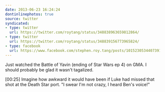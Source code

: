 ```yaml
---
date: 2013-06-23 16:24:24
dontinlinephotos: true
source: twitter
syndicated:
- type: twitter
  url: https://twitter.com/roytang/status/348838963659812864/
- type: twitter
  url: https://twitter.com/roytang/status/348839156773965824/
- type: facebook
  url: https://www.facebook.com/stephen.roy.tang/posts/10152305344073912
---
```


Just watched the Battle of Yavin (ending of Star Wars ep 4) on GMA. I should probably be glad it wasn't tagalized.

<time>[00:25]</time> Imagine how awkward it would have been if Luke had missed that shot at the Death Star port. "I swear I'm not crazy, I heard Ben's voice!"